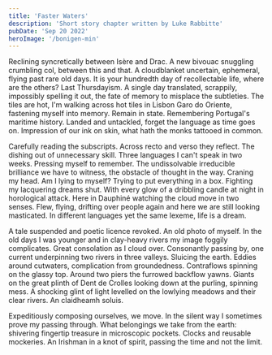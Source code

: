 ```yaml
---
title: 'Faster Waters'
description: 'Short story chapter written by Luke Rabbitte'
pubDate: 'Sep 20 2022'
heroImage: '/bonigen-min'
---
```


Reclining syncretically between Isère and Drac. A new bivouac snuggling crumbling col, between this and that. A cloudblanket uncertain, ephemeral, flying past rare old days. It is your hundredth day of recollectable life, where are the others? Last Thursdayism. A single day translated, scrappily, impossibly spelling it out, the fate of memory to misplace the subtleties. The tiles are hot, I'm walking across hot tiles in Lisbon Garo do Oriente, fastening myself into memory. Remain in state. Remembering Portugal's maritime history. Landed and untackled, forget the language as time goes on. Impression of our ink on skin, what hath the monks tattooed in common.

Carefully reading the subscripts. Across recto and verso they reflect. The dishing out of unnecessary skill. Three languages I can't speak in two weeks. Pressing myself to remember. The undissolvable irreducible brilliance we have to witness, the obstacle of thought in the way. Craning my head. Am I lying to myself? Trying to put everything in a box. Fighting my lacquering dreams shut. With every glow of a dribbling candle at night in horological attack. Here in Dauphiné watching the cloud move in two senses. Flew, flying, drifting over people again and here we are still looking masticated. In different languages yet the same lexeme, life is a dream.

A tale suspended and poetic licence revoked. An old photo of myself. In the old days I was younger and in clay-heavy rivers my image foggily complicates. Great consolation as I cloud over. Consonantly passing by, one current underpinning two rivers in three valleys. Sluicing the earth. Eddies around cutwaters, complication from groundedness. Contraflows spinning on the glassy top. Around two piers the furrowed backflow yawns. Giants on the great plinth of Dent de Crolles looking down at the purling, spinning mess. A shocking glint of light levelled on the lowlying meadows and their clear rivers. An claidheamh soluis.

Expeditiously composing ourselves, we move. In the silent way I sometimes prove my passing through. What belongings we take from the earth: shivering fingertip treasure in microscopic pockets. Clocks and reusable mockeries. An Irishman in a knot of spirit, passing the time and not the limit.